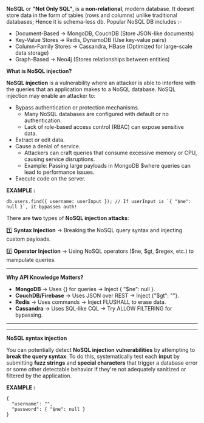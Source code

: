 **NoSQL** or **"Not Only SQL"**, is a **non-relational**, modern database.
It doesnt store data in the form of tables (rows and columns) unlike traditional databases; Hence it is schema-less db.
Popular NoSQL DB includes :-
 - Document-Based → MongoDB, CouchDB (Store JSON-like documents)
 - Key-Value Stores → Redis, DynamoDB (Use key-value pairs)
 - Column-Family Stores → Cassandra, HBase (Optimized for large-scale data storage)
 - Graph-Based → Neo4j (Stores relationships between entities)

**What is NoSQL injection?**

**NoSQL injection** is a vulnerability where an attacker is able to interfere with the queries that an application makes to a NoSQL database. NoSQL injection may enable an attacker to:
 - Bypass authentication or protection mechanisms.
   - Many NoSQL databases are configured with default or no authentication.
   - Lack of role-based access control (RBAC) can expose sensitive data.
 - Extract or edit data.
 - Cause a denial of service.
   - Attackers can craft queries that consume excessive memory or CPU, causing service disruptions.
   - Example: Passing large payloads in MongoDB $where queries can lead to performance issues.
 - Execute code on the server.

**EXAMPLE :**
```
db.users.find({ username: userInput }); // If userInput is `{ "$ne": null }`, it bypasses auth!
```

There are **two** types of **NoSQL injection attacks**:

1️⃣ **Syntax Injection** → Breaking the NoSQL query syntax and injecting custom payloads.

2️⃣ **Operator Injection** → Using NoSQL operators ($ne, $gt, $regex, etc.) to manipulate queries.

----
**Why API Knowledge Matters?**

 - **MongoDB** → Uses {} for queries → Inject { "$ne": null }.
 - **CouchDB/Firebase** → Uses JSON over REST → Inject {"$gt": ""}.
 - **Redis** → Uses commands → Inject FLUSHALL to erase data.
 - **Cassandra** → Uses SQL-like CQL → Try ALLOW FILTERING for bypassing.

----
----
**NoSQL syntax injection**

You can potentially detect **NoSQL injection vulnerabilities** by attempting to **break the query syntax**. To do this, systematically test each **input** by submitting **fuzz strings** and **special characters** that trigger a database error or some other detectable behavior if they're not adequately sanitized or filtered by the application.

**EXAMPLE :**
````
{
  "username": "",
  "password": { "$ne": null }
}
````

